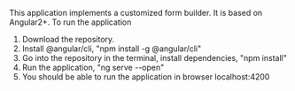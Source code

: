 This application implements a customized form builder. It is based on Angular2+. 
To run the application
1. Download the repository.
2. Install @angular/cli, "npm install -g @angular/cli"
3. Go into the repository in the terminal, install dependencies, "npm install"
4. Run the application, "ng serve --open"
5. You should be able to run the application in browser localhost:4200

